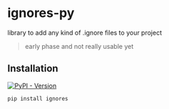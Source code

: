 # ignores-py
library to add any kind of .ignore files to your project

> early phase and not really usable yet

## Installation

[![PyPI - Version](https://img.shields.io/pypi/v/ignores)
](https://pypi.org/project/ignores/)

```shell
pip install ignores
```
